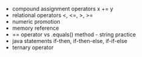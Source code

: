 * compound assignment operators x += y
* relational operators <, <=, >, >=
* numeric promotion 
* memory reference
* == operator vs .equals() method - string practice
* java statements if-then, if-then-else, if-if-else
* ternary operator